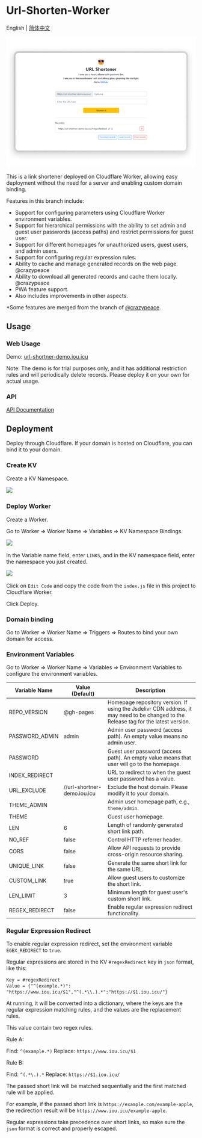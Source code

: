 # Url-Shorten-Worker

English | [简体中文](doc/README_zh-hans.md)

![Demo](doc/Demo.png)

This is a link shortener deployed on Cloudflare Worker, allowing easy deployment without the need for a server and enabling custom domain  binding.

Features in this branch include:

- Support for configuring parameters using Cloudflare Worker environment variables.
- Support for hierarchical permissions with the ability to set admin and guest user passwords (access paths) and restrict permissions for guest user.
- Support for different homepages for unauthorized users, guest users, and admin users.
- Support for configuring regular expression rules.
- Ability to cache and manage generated records on the web page. @crazypeace
- Ability to download all generated records and cache them locally. @crazypeace
- PWA feature support.
- Also includes improvements in other aspects.

*Some features are merged from the branch of [@crazypeace](https://github.com/crazypeace/Url-Shorten-Worker).

## Usage

### Web Usage

Demo: [url-shortner-demo.iou.icu](https://url-shortner-demo.iou.icu/)

Note: The demo is for trial purposes only, and it has additional restriction rules and will periodically delete records. Please deploy it on your own for actual usage.

### API

[API Documentation](doc/API.md)

## Deployment

Deploy through Cloudflare. If your domain is hosted on Cloudflare, you can bind it to your domain.

### Create KV

Create a KV Namespace.

<img src="https://cdn.jsdelivr.net/npm/imst@0.0.4/20201205232805.png">

### Deploy Worker

Create a Worker.

Go to Worker => Worker Name => Variables => KV Namespace Bindings.

<img src="https://cdn.jsdelivr.net/npm/imst@0.0.4/20201205232536.png">

In the Variable name field, enter `LINKS`, and in the KV namespace field, enter the namespace you just created.

<img src="https://cdn.jsdelivr.net/npm/imst@0.0.4/20201205232704.png">

Click on `Edit Code` and copy the code from the `index.js` file in this project to Cloudflare Worker.

Click Deploy.

### Domain binding

Go to Worker => Worker Name => Triggers => Routes to bind your own domain for access.

### Environment Variables

Go to Worker => Worker Name => Variables => Environment Variables to configure the environment variables.

| Variable Name  | Value (Default)             | Description                                                  |
| -------------- | --------------------------- | ------------------------------------------------------------ |
| REPO_VERSION   | @gh-pages                   | Homepage repository version. If using the Jsdelivr CDN address, it may need to be changed to the Release tag for the latest version. |
| PASSWORD_ADMIN | admin                       | Admin user password (access path). An empty value means no admin user. |
| PASSWORD       |                             | Guest user password (access path). An empty value means that user will go to the homepage. |
| INDEX_REDIRECT |                             | URL to redirect to when the guest user password has a value. |
| URL_EXCLUDE    | //url-shortner-demo.iou.icu | Exclude the host domain. Please modify it to your domain.    |
| THEME_ADMIN    |                             | Admin user homepage path, e.g., `theme/admin`.               |
| THEME          |                             | Guest user homepage.                                         |
| LEN            | 6                           | Length of randomly generated short link path.                |
| NO_REF         | false                       | Control HTTP referrer header.                                |
| CORS           | false                       | Allow API requests to provide cross-origin resource sharing. |
| UNIQUE_LINK    | false                       | Generate the same short link for the same URL.               |
| CUSTOM_LINK    | true                        | Allow guest users to customize the short link.               |
| LEN_LIMIT      | 3                           | Minimum length for guest user's custom short link.           |
| REGEX_REDIRECT | false                       | Enable regular expression redirect functionality.         |

### Regular Expression Redirect

To enable regular expression redirect, set the environment variable `EGEX_REDIRECT` to `true`.

Regular expressions are stored in the KV `#regexRedirect` key in `json` format, like this:

```
Key = #regexRedirect
Value = {"^(example.*)": "https://www.iou.icu/$1","^(.*\\.).*":"https://$1.iou.icu/"}
```

At running, it will be converted into a dictionary, where the keys are the regular expression matching rules, and the values are the replacement rules.

This value contain two regex rules.

Rule A:

Find: `^(example.*)`
Replace: `https://www.iou.icu/$1`

Rule B:

Find: `^(.*\.).*`
Replace: `https://$1.iou.icu/`

The passed short link will be matched sequentially and the first matched rule will be applied.

For example, if the passed short link is `https://example.com/example-apple`, the redirection result will be `https://www.iou.icu/example-apple`.

Regular expressions take precedence over short links, so make sure the `json` format is correct and properly escaped.
